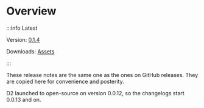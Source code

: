 # Overview

:::info Latest

Version: [0.1.4](/releases/0.1.4)

Downloads: [Assets](https://github.com/terrastruct/d2/releases/tag/v0.1.4)

:::

These release notes are the same one as the ones on GitHub releases. They are copied here
for convenience and posterity.

D2 launched to open-source on version 0.0.12, so the changelogs start 0.0.13 and on.
